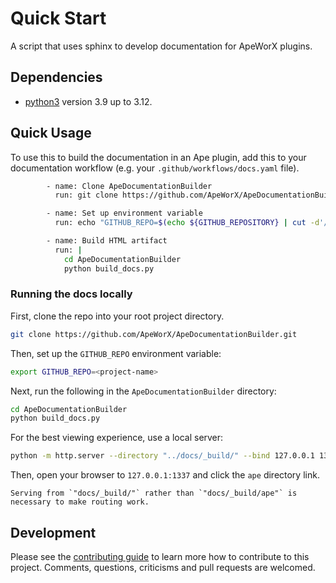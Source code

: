 # Quick Start

A script that uses sphinx to develop documentation for ApeWorX plugins.

## Dependencies

- [python3](https://www.python.org/downloads) version 3.9 up to 3.12.

## Quick Usage

To use this to build the documentation in an Ape plugin, add this to your documentation workflow (e.g. your `.github/workflows/docs.yaml` file).

```bash
        - name: Clone ApeDocumentationBuilder
          run: git clone https://github.com/ApeWorX/ApeDocumentationBuilder.git

        - name: Set up environment variable
          run: echo "GITHUB_REPO=$(echo ${GITHUB_REPOSITORY} | cut -d'/' -f2)" >> $GITHUB_ENV

        - name: Build HTML artifact
          run: |
            cd ApeDocumentationBuilder
            python build_docs.py

```

### Running the docs locally

First, clone the repo into your root project directory.

```bash
git clone https://github.com/ApeWorX/ApeDocumentationBuilder.git
```

Then, set up the `GITHUB_REPO` environment variable:

```bash
export GITHUB_REPO=<project-name>
```

Next, run the following in the `ApeDocumentationBuilder` directory:

```bash
cd ApeDocumentationBuilder
python build_docs.py
```

For the best viewing experience, use a local server:

```bash
python -m http.server --directory "../docs/_build/" --bind 127.0.0.1 1337
```

Then, open your browser to `127.0.0.1:1337` and click the `ape` directory link.

```{note}
Serving from `"docs/_build/"` rather than `"docs/_build/ape"` is necessary to make routing work.
```

## Development

Please see the [contributing guide](CONTRIBUTING.md) to learn more how to contribute to this project.
Comments, questions, criticisms and pull requests are welcomed.
